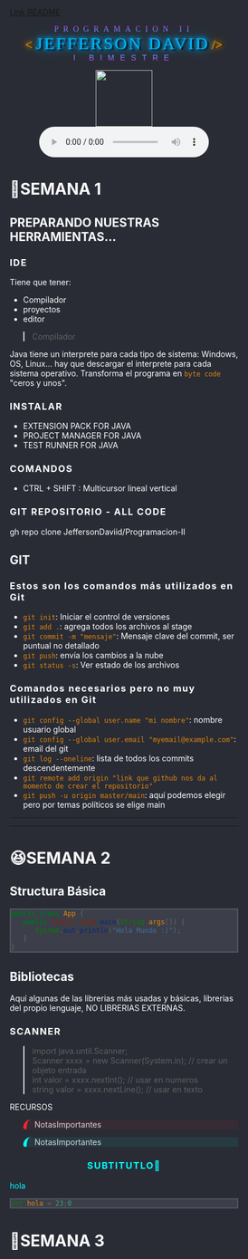 [Link README](https://jeffersondaviid.github.io/Programacion-II/)

<style>
@import url('https://fonts.cdnfonts.com/css/breakaway');
@import url('https://fonts.cdnfonts.com/css/citizen-dick');
@import url('https://fonts.cdnfonts.com/css/fearless-vampire-killer');

@import url('https://fonts.cdnfonts.com/css/godofwar');
@import url('https://fonts.cdnfonts.com/css/newton-howard-font');
@import url('https://fonts.cdnfonts.com/css/a-akhir-tahun');

* {
   box-sizing: border-box;
}
html,
body {
   background-color: #292c35 !important;
   color: #fff !important;
}
.title {
   font-family: GodOfWar;
   background: linear-gradient(#df1ffe, #42befc) !important;
   -webkit-background-clip: text !important;
   letter-spacing: 8px;
   color: transparent !important;
   margin-bottom: 0;

   /* font-size: 72px;
  background: -webkit-linear-gradient(#eee, #333);
  -webkit-text-fill-color: transparent; */
}

.tag {
   font-size: 23px;
   color: #ffa200;
   font-family: Lucida Handwriting;
   text-shadow: 3px 0 3px #000, 0 0 5px #ffa200, 0 0 10px #ffa200,
      0 0 20px #ffa200;
}

.autor {
   color: #00b4ff;
   font-size: 30px;
   font-family: Newton Howard Font;
   letter-spacing: 3px;
   text-shadow: 3px 2px 3px #000, 0 0 5px #00b4ff, 0 0 10px #00b4ff,
      0 0 20px #00b4ff;
}

.bimestre {
   background: linear-gradient(#42befc, #df1ffe) !important;
   font-family: GodOfWar, sans-serif;
   letter-spacing: 10px;
   -webkit-background-clip: text !important;
   color: transparent !important;
   margin-top: 0;
}

.container {
   position: relative;
}

.indicador {
   position: sticky;
   top: 0;
   right: 0;
   color: #f26;
   background-color: #292c35;
   font-size: 18px;
   font-weight: 500;
   z-index: 1;
}

.warning {
   border-left: 0.4rem solid !important;
   border-color: #f23 !important;
   border-top-left-radius: 25px;
   border-bottom-left-radius: 7px;
   background-color: #f231 !important;
   color: #fffc !important;
}

.sky {
   border-left: 0.4rem solid !important;
   border-color: #0ff !important;
   border-top-left-radius: 25px;
   border-bottom-left-radius: 7px;
   background-color: #0ff1 !important;
   color: #fffc !important;
}
.center {
   text-align: center;
}

.subtitulo {
   color: #0ff !important;
}

/* COLORES */

.morado {
   color: #f8f !important;
}

h3 {
   letter-spacing: 1.5px;
}

.menu-horizontal > li:hover {
   z-index: 100000;
}
.menu-vertical {
   position: absolute;
   display: none;
   list-style: none;
   width: 100%;
   background-color: #0ff1;
}

.menu-horizontal li:hover .menu-vertical {
   display: block;
   z-index: 100000;
}

pre {
   background-color: #3c3f49 !important;
   border: 2px solid #515663 !important;
   color: #fffd !important;
}

code {
   /* background-color: #f231 !important; */
   color: #ff9204dd !important;
}

em,
i {
   color: #00b4ff !important;
}

b,
strong {
   background-color: #ffa20088 !important;
}
</style>

<center>
<span class="title"> PROGRAMACION II </span><br>
<span class="tag"> < </span>
<span class="autor">JEFFERSON DAVID</span>
<span class="tag"> /> </span><br>
<span class="bimestre"> I BIMESTRE </span></center>

<p style="text-align:center;">
<img style="height:100px;" loop=infinite src="https://c.tenor.com/2Wu29iaHSYYAAAAi/coffee-lover-hot-coffee.gif"><br>
<audio src="otrosNoTocar\sonido.mp3" controls autoplay></audio>
</p>


# 🤣SEMANA 1
## PREPARANDO NUESTRAS HERRAMIENTAS...
### IDE
Tiene que tener:
- Compilador
- proyectos
- editor

> Compilador

Java tiene un interprete para cada tipo de sistema: Windows, OS, Linux... hay que descargar el interprete para cada sistema operativo. Transforma el programa en `byte code` "ceros y unos".

### INSTALAR

- EXTENSION PACK FOR JAVA
- PROJECT MANAGER FOR JAVA
- TEST RUNNER FOR JAVA

### COMANDOS
 - CTRL + SHIFT : Multicursor lineal vertical

### GIT REPOSITORIO - ALL CODE

gh repo clone JeffersonDaviid/Programacion-II


## GIT 
### Estos son los comandos más utilizados en Git

- `git init`: Iniciar el control de versiones
- `git add .`: agrega todos los archivos al stage
- `git commit -m "mensaje"`: Mensaje clave del commit, ser puntual no detallado
- `git push`: envía los cambios a la nube
- `git status -s`: Ver estado de los archivos

### Comandos necesarios pero no muy utilizados en Git
- `git config --global user.name "mi nombre"`: nombre usuario global
- `git config --global user.email "myemail@example.com"`: email del git
- `git log --oneline`: lista de todos los commits descendentemente
- `git remote add origin "link que github nos da al momento de crear el repositorio"`
- `git push -u origin master/main`: aquí podemos elegir pero por temas políticos se elige main


---
---


# 😆SEMANA 2
## Structura Básica

```java
public class App {
   public static void main(String args[]) {
      System.out.println("Hola Mundo :)");
   }
}
```


## Bibliotecas
Aquí algunas de las librerias más usadas y básicas, librerias del propio lenguaje, NO LIBRERIAS EXTERNAS.

### SCANNER

> import java.until.Scanner;     
> Scanner xxxx = new Scanner(System.in); // crear un objeto entrada     
> int valor = xxxx.nextInt(); // usar en numeros      
> string valor = xxxx.nextLine(); // usar en texto    

RECURSOS
<blockquote class="warning">NotasImportantes </blockquote>
<blockquote class="sky">NotasImportantes</blockquote>
<h3 class="center subtitulo"> SUBTITUTLO🧠 </h3>
<span class="subtitulo">hola</span>

```python 
int hola = 23;0
```
# 🙂SEMANA 3


